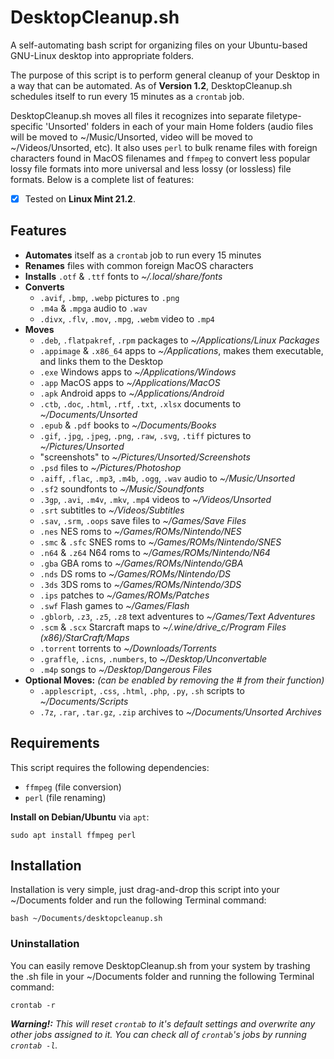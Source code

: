 # DesktopCleanup.sh

A self-automating bash script for organizing files on your Ubuntu-based GNU-Linux desktop into appropriate folders.

The purpose of this script is to perform general cleanup of your Desktop in a way that can be automated.  As of **Version 1.2**, DesktopCleanup.sh schedules itself to run every 15 minutes as a `crontab` job.

DesktopCleanup.sh moves all files it recognizes into separate filetype-specific 'Unsorted' folders in each of your main Home folders (audio files will be moved to ~/Music/Unsorted, video will be moved to ~/Videos/Unsorted, etc).  It also uses `perl` to bulk rename files with foreign characters found in MacOS filenames and `ffmpeg` to convert less popular lossy file formats into more universal and less lossy (or lossless) file formats.  Below is a complete list of features:

- [x] Tested on **Linux Mint 21.2**.

## Features
- **Automates** itself as a `crontab` job to run every 15 minutes
- **Renames** files with common foreign MacOS characters
- **Installs** `.otf` & `.ttf` fonts to _~/.local/share/fonts_
- **Converts**
  - `.avif`, `.bmp`, `.webp` pictures to `.png`
  - `.m4a` & `.mpga` audio to `.wav`
  - `.divx`, `.flv`, `.mov`, `.mpg`, `.webm` video to `.mp4`
- **Moves**
  - `.deb`, `.flatpakref`, `.rpm` packages to _~/Applications/Linux Packages_
  - `.appimage` & `.x86_64` apps to _~/Applications_, makes them executable, and links them to the Desktop
  - `.exe` Windows apps to _~/Applications/Windows_
  - `.app` MacOS apps to _~/Applications/MacOS_
  - `.apk` Android apps to _~/Applications/Android_
  - `.ctb`, `.doc`, `.html`, `.rtf`, `.txt`, `.xlsx` documents to _~/Documents/Unsorted_
  - `.epub` & `.pdf` books to _~/Documents/Books_
  - `.gif`, `.jpg`, `.jpeg`, `.png`, `.raw`, `.svg`, `.tiff` pictures to _~/Pictures/Unsorted_
  - "screenshots" to _~/Pictures/Unsorted/Screenshots_
  - `.psd` files to _~/Pictures/Photoshop_
  - `.aiff`, `.flac`, `.mp3`, `.m4b`, `.ogg`, `.wav` audio to _~/Music/Unsorted_
  - `.sf2` soundfonts to _~/Music/Soundfonts_
  - `.3gp`, `.avi`, `.m4v`, `.mkv`, `.mp4` videos to _~/Videos/Unsorted_
  - `.srt` subtitles to _~/Videos/Subtitles_
  - `.sav`, `.srm`, `.oops` save files to _~/Games/Save Files_
  - `.nes` NES roms to _~/Games/ROMs/Nintendo/NES_
  - `.smc` & `.sfc` SNES roms to _~/Games/ROMs/Nintendo/SNES_
  - `.n64` & `.z64` N64 roms to _~/Games/ROMs/Nintendo/N64_
  - `.gba` GBA roms to _~/Games/ROMs/Nintendo/GBA_
  - `.nds` DS roms to _~/Games/ROMs/Nintendo/DS_
  - `.3ds` 3DS roms to _~/Games/ROMs/Nintendo/3DS_
  - `.ips` patches to _~/Games/ROMs/Patches_
  - `.swf` Flash games to _~/Games/Flash_
  - `.gblorb`, `.z3`, `.z5`, `.z8` text adventures to _~/Games/Text Adventures_
  - `.scm` & `.scx` Starcraft maps to _~/.wine/drive_c/Program Files (x86)/StarCraft/Maps_
  - `.torrent` torrents to _~/Downloads/Torrents_
  - `.graffle`, `.icns`, `.numbers`, to _~/Desktop/Unconvertable_
  - `.m4p` songs to _~/Desktop/Dangerous Files_
- **Optional Moves:** *(can be enabled by removing the # from their function)*
  - `.applescript`, `.css`, `.html`, `.php`, `.py`, `.sh` scripts to _~/Documents/Scripts_ 
  - `.7z`, `.rar`, `.tar.gz`, `.zip` archives to _~/Documents/Unsorted Archives_

## Requirements
This script requires the following dependencies:
- `ffmpeg` (file conversion)
- `perl` (file renaming)

**Install on Debian/Ubuntu** via `apt`:
```
sudo apt install ffmpeg perl
```

## Installation
Installation is very simple, just drag-and-drop this script into your ~/Documents folder and run the following Terminal command:
```
bash ~/Documents/desktopcleanup.sh
```

### Uninstallation
You can easily remove DesktopCleanup.sh from your system by trashing the .sh file in your ~/Documents folder and running the following Terminal command:
```
crontab -r
```
***Warning!:*** *This will reset `crontab` to it's default settings and overwrite any other jobs assigned to it.  You can check all of `crontab`'s jobs by running `crontab -l`.*
